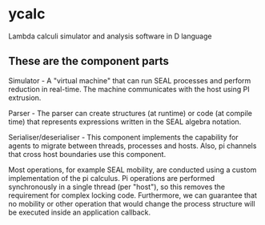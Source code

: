 # ycalc
Lambda calculi simulator and analysis software in D language

## These are the component parts

Simulator - A "virtual machine" that can run SEAL processes and perform reduction in real-time. The machine communicates with the host using PI extrusion.

Parser - The parser can create structures (at runtime) or code (at compile time) that represents expressions written in the SEAL algebra notation.

Serialiser/deserialiser - This component implements the capability for agents to migrate between threads, processes and hosts. Also, pi channels that cross host boundaries
use this component.

Most operations, for example SEAL mobility, are conducted using a custom implementation of the pi calculus. Pi operations are performed synchronously in a single thread 
(per "host"), so this removes the requirement for complex locking code. Furthermore, we can guarantee that no mobility or other operation that would change the process structure
will be executed inside an application callback.


